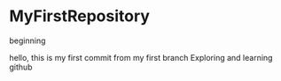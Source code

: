 # MyFirstRepository
beginning

hello, this is my first commit from my first branch
Exploring and learning github
